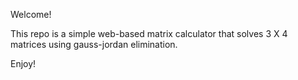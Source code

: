 Welcome!

This repo is a simple web-based matrix calculator that solves 3 X 4 matrices using gauss-jordan elimination.

Enjoy!
